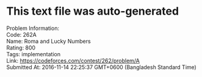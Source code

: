 # This text file was auto-generated  
  
Problem Information:  
Code: 262A  
Name: Roma and Lucky Numbers  
Rating: 800  
Tags: implementation  
Link: https://codeforces.com/contest/262/problem/A  
Submitted At: 2016-11-14 22:25:37 GMT+0600 (Bangladesh Standard Time)  
